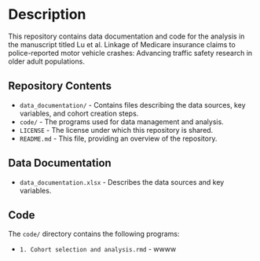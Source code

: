# Description
This repository contains data documentation and code for the analysis in the manuscript titled Lu et al. Linkage of Medicare insurance claims to police-reported motor vehicle crashes: Advancing traffic safety research in older adult populations.
## Repository Contents
- `data_documentation/` - Contains files describing the data sources, key variables, and cohort creation steps.
- `code/` - The programs used for data management and analysis.
- `LICENSE` - The license under which this repository is shared.
- `README.md` - This file, providing an overview of the repository.
## Data Documentation
- `data_documentation.xlsx` - Describes the data sources and key variables.
## Code
The `code/` directory contains the following programs:
- `1. Cohort selection and analysis.rmd` - wwww
